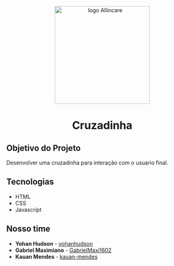 <p align="center">
    <img 
      src="https://i.imgur.com/8fDd3yj.png"
      alt="logo Allincare" 
      width="250" 
      height="256"
    />
</p>
<h1 align="center">Cruzadinha</h1>

## Objetivo do Projeto
Desenvolver uma cruzadinha para interação com o usuario final. 

## Tecnologias
- HTML 
- CSS 
- Javascript 


## Nosso time
- **Yohan Hudson** - [yohanhudson](https://github.com/yohanhudson)
- **Gabriel Maximiano** - [GabrielMaxi1602](https://github.com/GabrielMaxi1602)
- **Kauan Mendes** - [kauan-mendes](https://github.com/kauan-mendes)
 
